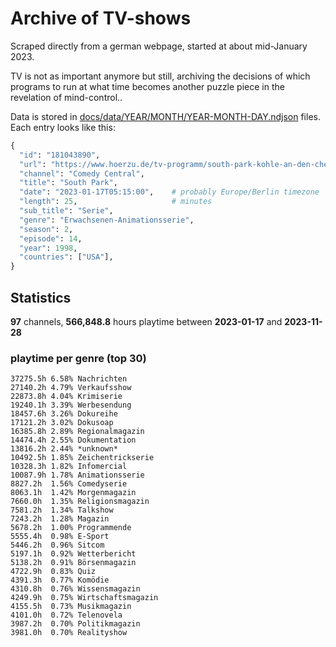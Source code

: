 # Archive of TV-shows

Scraped directly from a german webpage, started at about mid-January 2023.

TV is not as important anymore but still, archiving the decisions of which programs to run at what time
becomes another puzzle piece in the revelation of mind-control.. 

Data is stored in [docs/data/YEAR/MONTH/YEAR-MONTH-DAY.ndjson](docs/data/) files. 
Each entry looks like this:

```python
{
  "id": "181043890", 
  "url": "https://www.hoerzu.de/tv-programm/south-park-kohle-an-den-chefkoch/bid_181043890/", 
  "channel": "Comedy Central", 
  "title": "South Park", 
  "date": "2023-01-17T05:15:00",    # probably Europe/Berlin timezone 
  "length": 25,                     # minutes 
  "sub_title": "Serie", 
  "genre": "Erwachsenen-Animationsserie", 
  "season": 2, 
  "episode": 14, 
  "year": 1998, 
  "countries": ["USA"],
}
```

## Statistics

**97** channels, **566,848.8** hours playtime between **2023-01-17** and **2023-11-28**


### playtime per genre (top 30)

    37275.5h 6.58% Nachrichten
    27140.2h 4.79% Verkaufsshow
    22873.8h 4.04% Krimiserie
    19240.1h 3.39% Werbesendung
    18457.6h 3.26% Dokureihe
    17121.2h 3.02% Dokusoap
    16385.8h 2.89% Regionalmagazin
    14474.4h 2.55% Dokumentation
    13816.2h 2.44% *unknown*
    10492.5h 1.85% Zeichentrickserie
    10328.3h 1.82% Infomercial
    10087.9h 1.78% Animationsserie
    8827.2h  1.56% Comedyserie
    8063.1h  1.42% Morgenmagazin
    7660.0h  1.35% Religionsmagazin
    7581.2h  1.34% Talkshow
    7243.2h  1.28% Magazin
    5678.2h  1.00% Programmende
    5555.4h  0.98% E-Sport
    5446.2h  0.96% Sitcom
    5197.1h  0.92% Wetterbericht
    5138.2h  0.91% Börsenmagazin
    4722.9h  0.83% Quiz
    4391.3h  0.77% Komödie
    4310.8h  0.76% Wissensmagazin
    4249.9h  0.75% Wirtschaftsmagazin
    4155.5h  0.73% Musikmagazin
    4101.0h  0.72% Telenovela
    3987.2h  0.70% Politikmagazin
    3981.0h  0.70% Realityshow
